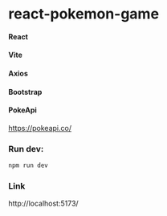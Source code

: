 # react-pokemon-game
#### React
#### Vite
#### Axios
#### Bootstrap
#### PokeApi
https://pokeapi.co/

### Run dev:
```bash
npm run dev
```
### Link
http://localhost:5173/
